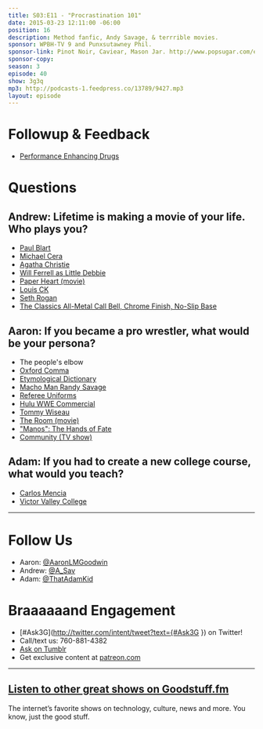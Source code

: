 ```yaml
---
title: S03:E11 - "Procrastination 101"
date: 2015-03-23 12:11:00 -06:00
position: 16
description: Method fanfic, Andy Savage, & terrrible movies.
sponsor: WPBH-TV 9 and Punxsutawney Phil.
sponsor-link: Pinot Noir, Caviear, Mason Jar. http://www.popsugar.com/entertainment/Pinot-Noir-Song-From-Unbreakable-Kimmy-Schmidt-37091502
sponsor-copy: 
season: 3
episode: 40
show: 3g3q
mp3: http://podcasts-1.feedpress.co/13789/9427.mp3
layout: episode
---
```


# Followup & Feedback

- [Performance Enhancing Drugs](http://www.mayoclinic.org/healthy-living/fitness/in-depth/performance-enhancing-drugs/art-20046134)

# Questions

## Andrew: Lifetime is making a movie of your life. Who plays you?
- [Paul Blart](http://www.sonypictures.com/movies/paulblartmallcop2/)
- [Michael Cera](http://www.imdb.com/name/nm0148418/)
- [Agatha Christie](http://www.agathachristie.com/)
- [Will Ferrell as Little Debbie](http://www.youtube.com/watch?v=s8rev7S3lC8)
- [Paper Heart (movie)](http://www.imdb.com/title/tt1331064/)
- [Louis CK](https://www.louisck.net/)
- [Seth Rogan](http://www.imdb.com/name/nm0736622/)
- [The Classics All-Metal Call Bell, Chrome Finish, No-Slip Base](http://amzn.com/B004Y4HAR4?tag=aar06-20)

## Aaron: If you became a pro wrestler, what would be your persona?
- The people's elbow
- [Oxford Comma](http://en.wikipedia.org/wiki/Serial_comma)
- [Etymological Dictionary](http://www.etymonline.com/)
- [Macho Man Randy Savage](http://en.wikipedia.org/wiki/Randy_Savage)
- [Referee Uniforms](http://www.officialsports.com/Referee-Uniforms/b/3258493011)
- [Hulu WWE Commercial](https://youtu.be/DzltiVDVb5M)
- [Tommy Wiseau](http://en.wikipedia.org/wiki/Tommy_Wiseau)
- [The Room (movie)](http://www.theroommovie.com/)
- ["Manos": The Hands of Fate](http://www.imdb.com/title/tt0060666/)
- [Community (TV show)](http://www.nbc.com/community)

## Adam: If you had to create a new college course, what would you teach?
- [Carlos Mencia](http://en.wikipedia.org/wiki/Carlos_Mencia)
- [Victor Valley College](http://www.vvc.edu/)

***

# Follow Us
* Aaron: [@AaronLMGoodwin](http://twitter.com/aaronlmgoodwin)
* Andrew: [@A_Sav](http://twitter.com/a_sav)
* Adam: [@ThatAdamKid](http://twitter.com/thatadamkid)

# Braaaaaand Engagement
* [#Ask3G](http://twitter.com/intent/tweet?text={#Ask3G }) on Twitter!
* Call/text us: 760-881-4382
* [Ask on Tumblr](http://3g3q.co/ask)
* Get exclusive content at [patreon.com](http://www.patreon.com/3g3q)

***

## [Listen to other great shows on Goodstuff.fm](http://goodstuff.fm/)
The internet’s favorite shows on technology, culture, news and more. You know, just the good stuff.
